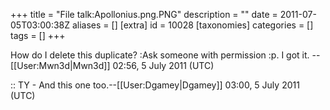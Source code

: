 +++
title = "File talk:Apollonius.png.PNG"
description = ""
date = 2011-07-05T03:00:38Z
aliases = []
[extra]
id = 10028
[taxonomies]
categories = []
tags = []
+++

How do I delete this duplicate?
:Ask someone with permission :p. I got it. --[[User:Mwn3d|Mwn3d]] 02:56, 5 July 2011 (UTC)

:: TY - And this one too.--[[User:Dgamey|Dgamey]] 03:00, 5 July 2011 (UTC)
